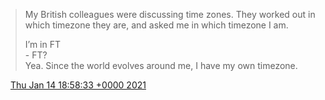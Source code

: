 > My British colleagues were discussing time zones\. They worked out in which timezone they are, and asked me in which timezone I am\.  
>   
> I’m in FT  
> \- FT?  
> Yea\. Since the world evolves around me, I have my own timezone\.

<img src="../../media/tweet.ico" width="12" /> [Thu Jan 14 18:58:33 +0000 2021](https://twitter.com/DromerDenker/status/1349793038906757121)